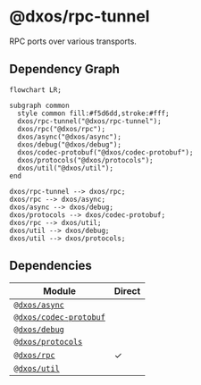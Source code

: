 # @dxos/rpc-tunnel

RPC ports over various transports.
## Dependency Graph
```mermaid
flowchart LR;

subgraph common
  style common fill:#f5d6dd,stroke:#fff;
  dxos/rpc-tunnel("@dxos/rpc-tunnel");
  dxos/rpc("@dxos/rpc");
  dxos/async("@dxos/async");
  dxos/debug("@dxos/debug");
  dxos/codec-protobuf("@dxos/codec-protobuf");
  dxos/protocols("@dxos/protocols");
  dxos/util("@dxos/util");
end

dxos/rpc-tunnel --> dxos/rpc;
dxos/rpc --> dxos/async;
dxos/async --> dxos/debug;
dxos/protocols --> dxos/codec-protobuf;
dxos/rpc --> dxos/util;
dxos/util --> dxos/debug;
dxos/util --> dxos/protocols;
```
## Dependencies
| Module | Direct |
|---|---|
| [`@dxos/async`](../../async/docs/README.md) |  |
| [`@dxos/codec-protobuf`](../../codec-protobuf/docs/README.md) |  |
| [`@dxos/debug`](../../debug/docs/README.md) |  |
| [`@dxos/protocols`](../../protocols/docs/README.md) |  |
| [`@dxos/rpc`](../../rpc/docs/README.md) | &check; |
| [`@dxos/util`](../../util/docs/README.md) |  |
